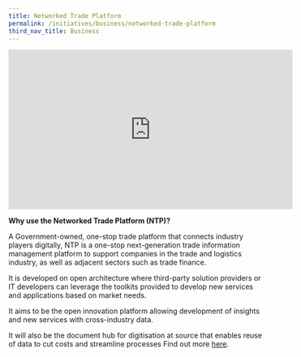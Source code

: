 ```yaml
---
title: Networked Trade Platform
permalink: /initiatives/business/networked-trade-platform
third_nav_title: Business
---
```



<iframe width="560" height="315" src="https://www.youtube.com/embed/IqsHu3rK7p8" frameborder="0" allow="accelerometer; autoplay; clipboard-write; encrypted-media; gyroscope; picture-in-picture" allowfullscreen></iframe>


**Why use the Networked Trade Platform (NTP)?**

A Government-owned, one-stop trade platform that connects industry players digitally, NTP is a one-stop next-generation trade information management platform to support companies in the trade and logistics industry, as well as adjacent sectors such as trade finance.

It is developed on open architecture where third-party solution providers or IT developers can leverage the toolkits provided to develop new services and applications based on market needs.

It aims to be the open innovation platform allowing development of insights and new services with cross-industry data.

It will also be the document hub for digitisation at source that enables reuse of data to cut costs and streamline processes Find out more  [here](https://www.ntp.gov.sg/home/?TYPE=login).